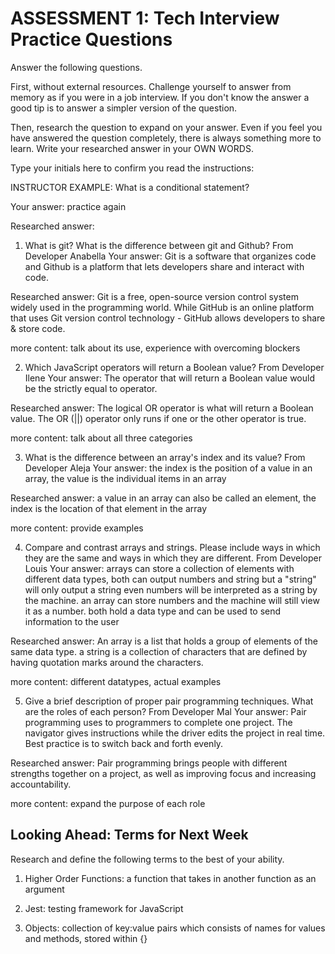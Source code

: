 # ASSESSMENT 1: Tech Interview Practice Questions

Answer the following questions.

First, without external resources. Challenge yourself to answer from memory as if you were in a job interview. If you don't know the answer a good tip is to answer a simpler version of the question.

Then, research the question to expand on your answer. Even if you feel you have answered the question completely, there is always something more to learn. Write your researched answer in your OWN WORDS.

Type your initials here to confirm you read the instructions:

INSTRUCTOR EXAMPLE: What is a conditional statement?

Your answer: practice again

Researched answer:

1. What is git? What is the difference between git and Github?
From Developer Anabella
Your answer: Git is a software that organizes code and Github is a platform that lets developers share and interact with code.

Researched answer: Git is a free, open-source version control system widely used in the programming world. While GitHub is an online platform that uses Git version control technology - GitHub allows developers to share & store code.

more content: talk about its use, experience with overcoming blockers

2. Which JavaScript operators will return a Boolean value?
From Developer Ilene
Your answer: The operator that will return a Boolean value would be the strictly equal to operator.

Researched answer: The logical OR operator is what will return a Boolean value. The OR (||) operator only runs if one or the other operator is true.

more content: talk about all three categories

3. What is the difference between an array's index and its value?
From Developer Aleja
Your answer: the index is the position of a value in an array, the value is the individual items in an array

Researched answer: a value in an array can also be called an element, the index is the location of that element in the array

more content: provide examples

4. Compare and contrast arrays and strings. Please include ways in which they are the same and ways in which they are different.
From Developer Louis
Your answer: arrays can store a collection of elements with different data types, both can output numbers and string but a "string" will only output a string even numbers will be interpreted as a string by the machine. an array can store numbers and the machine will still view it as a number. both hold a data type and can be used to send information to the user

Researched answer: An array is a list that holds a group of elements of the same data type. a string is a collection of characters that are defined by having quotation marks around the characters.

more content: different datatypes, actual examples

5. Give a brief description of proper pair programming techniques. What are the roles of each person?
From Developer Mal
Your answer: Pair programming uses to programmers to complete one project. The navigator gives instructions while the driver edits the project in real time. Best practice is to switch back and forth evenly.

Researched answer: Pair programming brings people with different strengths together on a project, as well as improving focus and increasing accountability.

more content: expand the purpose of each role

## Looking Ahead: Terms for Next Week

Research and define the following terms to the best of your ability.

1. Higher Order Functions: a function that takes in another function as an argument

2. Jest: testing framework for JavaScript

3. Objects: collection of key:value pairs which consists of names for values and methods, stored within {} 
